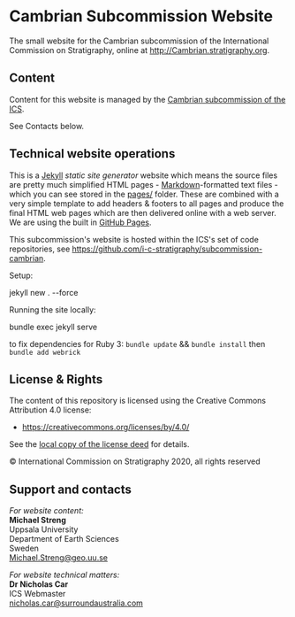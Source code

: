 # Cambrian Subcommission Website
The small website for the Cambrian subcommission of the International Commission on Stratigraphy, online at <http://Cambrian.stratigraphy.org>.


## Content
Content for this website is managed by the [Cambrian subcommission of the ICS](https://stratigraphy.org/subcommissions#cambrian).

See Contacts below.


## Technical website operations
This is a [Jekyll](https://jekyllrb.com/) *static site generator* website which means the source files are pretty much simplified HTML pages - [Markdown](https://github.com/adam-p/markdown-here/wiki/Markdown-Cheatsheet)-formatted text files - which you can see stored in the [pages/](pages/) folder. These are combined with a very simple template to add headers & footers to all pages and produce the final HTML web pages which are then delivered online with a web server. We are using the built in [GitHub Pages](https://pages.github.com/).

This subcommission's website is hosted within the ICS's set of code repositories, see <https://github.com/i-c-stratigraphy/subcommission-cambrian>.

Setup:

jekyll new . --force

Running the site locally:

bundle exec jekyll serve

to fix dependencies for Ruby 3: `bundle update` && `bundle install` then `bundle add webrick`

## License & Rights
The content of this repository is licensed using the Creative Commons Attribution 4.0 license:

* <https://creativecommons.org/licenses/by/4.0/>

See the [local copy of the license deed](LICENSE) for details.

&copy; International Commission on Stratigraphy 2020, all rights reserved


## Support and contacts
*For website content:*  
**Michael Streng**  
Uppsala University  
Department of Earth Sciences  
Sweden  
<Michael.Streng@geo.uu.se>


*For website technical matters:*  
**Dr Nicholas Car**  
ICS Webmaster  
<nicholas.car@surroundaustralia.com>  
